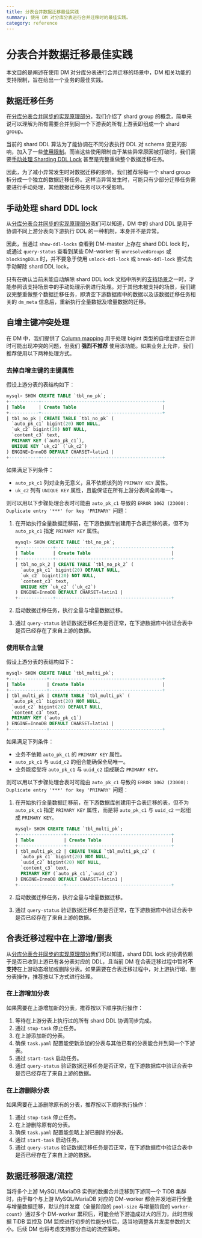 ```yaml
---
title: 分表合并数据迁移最佳实践
summary: 使用 DM 对分库分表进行合并迁移时的最佳实践。
category: reference
---
```

# 分表合并数据迁移最佳实践

本文目的是阐述在使用 DM 对分库分表进行合并迁移的场景中，DM 相关功能的支持限制，旨在给出一个业务的最佳实践。

## 数据迁移任务

在[分库分表合并同步的实现原理部分](/dev/reference/tools/data-migration/features/shard-merge.md#实现原理)，我们介绍了 shard group 的概念，简单来说可以理解为所有需要合并到同一个下游表的所有上游表即组成一个 shard group。

当前的 shard DDL 算法为了能协调在不同分表执行 DDL 对 schema 变更的影响，加入了一些[使用限制](/dev/reference/tools/data-migration/features/shard-merge.md#使用限制)。而当这些使用限制由于某些异常原因被打破时，我们需要[手动处理 Sharding DDL Lock](https://pingcap.com/docs-cn/v3.0/reference/tools/data-migration/features/manually-handling-sharding-ddl-locks/) 甚至是完整重做整个数据迁移任务。

因此，为了减小异常发生时对数据迁移的影响，我们推荐将每一个 shard group 拆分成一个独立的数据迁移任务。这样当异常发生时，可能只有少部分迁移任务需要进行手动处理，其他数据迁移任务可以不受影响。

## 手动处理 shard DDL lock

从[分库分表合并同步的实现原理部分](/dev/reference/tools/data-migration/features/shard-merge.md#实现原理)我们可以知道，DM 中的 shard DDL 是用于协调不同上游分表向下游执行 DDL 的一种机制，本身并不是异常。

因此，当通过 `show-ddl-locks` 查看到 DM-master 上存在 shard DDL lock 时，或通过 `query-status` 查看到某些 DM-worker 有 `unresolvedGroups` 或 `blockingDDLs` 时，并不要急于使用 `unlock-ddl-lock` 或 `break-ddl-lock` 尝试去手动解除 shard DDL lock。

只有在确认当前未能自动解除 shard DDL lock 文档中所列的[支持场景](/dev/reference/tools/data-migration/features/manually-handling-sharding-ddl-locks.md#支持场景)之一时，才能参照该支持场景中的手动处理示例进行处理。对于其他未被支持的场景，我们建议完整重做整个数据迁移任务，即清空下游数据库中的数据以及该数据迁移任务相关的 `dm_meta` 信息后，重新执行全量数据及增量数据的迁移。

## 自增主键冲突处理

在 DM 中，我们提供了 [Column mapping](/dev/reference/tools/data-migration/features/overview.md#column-mapping) 用于处理 bigint 类型的自增主键在合并时可能出现冲突的问题，但我们 **强烈不推荐** 使用该功能。如果业务上允许，我们推荐使用以下两种处理方式。

### 去掉自增主键的主键属性

假设上游分表的表结构如下：

```sql
mysql> SHOW CREATE TABLE `tbl_no_pk`;
+-----------+---------------------------------------------+
| Table     | Create Table                                |
+-----------+---------------------------------------------+
| tbl_no_pk | CREATE TABLE `tbl_no_pk` (
  `auto_pk_c1` bigint(20) NOT NULL,
  `uk_c2` bigint(20) NOT NULL,
  `content_c3` text,
  PRIMARY KEY (`auto_pk_c1`),
  UNIQUE KEY `uk_c2` (`uk_c2`)
) ENGINE=InnoDB DEFAULT CHARSET=latin1 |
+-----------+---------------------------------------------+
```

如果满足下列条件：

- `auto_pk_c1` 列对业务无意义，且不依赖该列的 `PRIMARY KEY` 属性。
- `uk_c2` 列有 `UNIQUE KEY` 属性，且能保证在所有上游分表间全局唯一。

则可以用以下步骤处理合表时可能由 `auto_pk_c1` 导致的 `ERROR 1062 (23000): Duplicate entry '***' for key 'PRIMARY'` 问题：

1. 在开始执行全量数据迁移前，在下游数据库创建用于合表迁移的表，但不为 `auto_pk_c1` 指定 `PRIMARY KEY` 属性。

   ```sql
   mysql> SHOW CREATE TABLE `tbl_no_pk`;
   +-------------+-------------------------------------------+
   | Table       | Create Table                              |
   +-------------+-------------------------------------------+
   | tbl_no_pk_2 | CREATE TABLE `tbl_no_pk_2` (
     `auto_pk_c1` bigint(20) DEFAULT NULL,
     `uk_c2` bigint(20) NOT NULL,
     `content_c3` text,
     UNIQUE KEY `uk_c2` (`uk_c2`)
   ) ENGINE=InnoDB DEFAULT CHARSET=latin1 |
   +-------------+-------------------------------------------+
   ```

2. 启动数据迁移任务，执行全量与增量数据迁移。
3. 通过 `query-status` 验证数据迁移任务是否正常，在下游数据库中验证合表中是否已经存在了来自上游的数据。

### 使用联合主键

假设上游分表的表结构如下：

```sql
mysql> SHOW CREATE TABLE `tbl_multi_pk`;
+--------------+------------------------------------------+
| Table        | Create Table                             |
+--------------+------------------------------------------+
| tbl_multi_pk | CREATE TABLE `tbl_multi_pk` (
  `auto_pk_c1` bigint(20) NOT NULL,
  `uuid_c2` bigint(20) DEFAULT NULL,
  `content_c3` text,
  PRIMARY KEY (`auto_pk_c1`)
) ENGINE=InnoDB DEFAULT CHARSET=latin1 |
+--------------+------------------------------------------+
```

如果满足下列条件：

* 业务不依赖 `auto_pk_c1` 的 `PRIMARY KEY` 属性。
* `auto_pk_c1` 与 `uuid_c2` 的组合能确保全局唯一。
* 业务能接受将 `auto_pk_c1` 与 `uuid_c2` 组成联合 `PRIMARY KEY`。

则可以用以下步骤处理合表时可能由 `auto_pk_c1` 导致的 `ERROR 1062 (23000): Duplicate entry '***' for key 'PRIMARY'` 问题：

1. 在开始执行全量数据迁移前，在下游数据库创建用于合表迁移的表，但不为 `auto_pk_c1` 指定 `PRIMARY KEY` 属性，而是将 `auto_pk_c1` 与 `uuid_c2` 一起组成 `PRIMARY KEY`。

   ```sql
   mysql> SHOW CREATE TABLE `tbl_multi_pk`;
   +-----------------+---------------------------------------+
   | Table           | Create Table                          |
   +-----------------+---------------------------------------+
   | tbl_multi_pk_c2 | CREATE TABLE `tbl_multi_pk_c2` (
     `auto_pk_c1` bigint(20) NOT NULL,
     `uuid_c2` bigint(20) NOT NULL,
     `content_c3` text,
     PRIMARY KEY (`auto_pk_c1`,`uuid_c2`)
   ) ENGINE=InnoDB DEFAULT CHARSET=latin1 |
   +-----------------+---------------------------------------+
   ```

2. 启动数据迁移任务，执行全量与增量数据迁移。

3. 通过 `query-status` 验证数据迁移任务是否正常，在下游数据库中验证合表中是否已经存在了来自上游的数据。

## 合表迁移过程中在上游增/删表

从[分库分表合并同步的实现原理部分](/dev/reference/tools/data-migration/features/shard-merge.md#实现原理)我们可以知道，shard DDL lock 的协调依赖于是否已收到上游已有各分表对应的 DDL，且当前 DM 在合表迁移过程中暂时**不支持**在上游动态增加或删除分表。如果需要在合表迁移过程中，对上游执行增、删分表操作，推荐按以下方式进行处理。

### 在上游增加分表

如果需要在上游增加新的分表，推荐按以下顺序执行操作：

1. 等待在上游分表上执行过的所有 shard DDL 协调同步完成。
2. 通过 `stop-task` 停止任务。
3. 在上游添加新的分表。
4. 确保 `task.yaml` 配置能使新添加的分表与其他已有的分表能合并到同一个下游表。
5. 通过 `start-task` 启动任务。
6. 通过 `query-status` 验证数据迁移任务是否正常，在下游数据库中验证合表中是否已经存在了来自上游的数据。

### 在上游删除分表

如果需要在上游删除原有的分表，推荐按以下顺序执行操作：

1. 通过 `stop-task` 停止任务。
2. 在上游删除原有的分表。
3. 确保 `task.yaml` 配置能忽略上游已删除的分表。
4. 通过 `start-task` 启动任务。
5. 通过 `query-status` 验证数据迁移任务是否正常，在下游数据库中验证合表中是否已经存在了来自上游的数据。

## 数据迁移限速/流控

当将多个上游 MySQL/MariaDB 实例的数据合并迁移到下游同一个 TiDB 集群时，由于每个与上游 MySQL/MariaDB 对应的 DM-worker 都会并发地进行全量与增量数据迁移，默认的并发度（全量阶段的 `pool-size` 与增量阶段的 `worker-count`）通过多个 DM-worker 累积后，可能会给下游造成过大的压力，此时应根据 TiDB 监控及 DM 监控进行初步的性能分析后，适当地调整各并发度参数的大小。后续 DM 也将考虑支持部分自动的流控策略。
